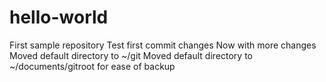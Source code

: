 # hello-world
First sample repository
Test first commit changes
Now with more changes
Moved default directory to ~/git
Moved default directory to ~/documents/gitroot for ease of backup
